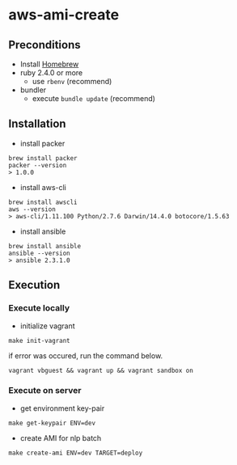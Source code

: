# aws-ami-create

## Preconditions
* Install [Homebrew](https://brew.sh/index_ja.html)
* ruby 2.4.0 or more
    * use `rbenv` (recommend)
* bundler
    * execute `bundle update` (recommend)

## Installation

* install packer

```
brew install packer
packer --version
> 1.0.0
```

* install aws-cli

```
brew install awscli
aws --version
> aws-cli/1.11.100 Python/2.7.6 Darwin/14.4.0 botocore/1.5.63
```

* install ansible

```
brew install ansible
ansible --version
> ansible 2.3.1.0
```

## Execution

### Execute locally

* initialize vagrant

```
make init-vagrant
```

if error was occured, run the command below.

`vagrant vbguest && vagrant up && vagrant sandbox on`

### Execute on server

* get environment key-pair

```
make get-keypair ENV=dev
```

* create AMI for nlp batch

```
make create-ami ENV=dev TARGET=deploy
```
